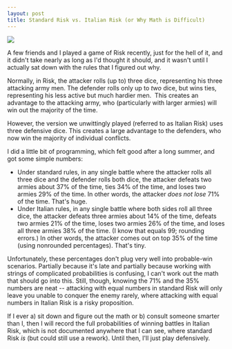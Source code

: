 ```yaml
---
layout: post
title: Standard Risk vs. Italian Risk (or Why Math is Difficult)
---
```


![]({{site.url}}/images/risk.png)

A few friends and I played a game of Risk recently, just for the hell of it, and it didn't take nearly as long as I'd thought it should, and it wasn't until I actually sat down with the rules that I figured out why.

Normally, in Risk, the attacker rolls (up to) three dice, representing his three attacking army men. The defender rolls only up to *two* dice, but wins ties, representing his less active but much hardier men.  This creates an advantage to the attacking army, who (particularly with larger armies) will win out the majority of the time.

However, the version we unwittingly played (referred to as Italian Risk) uses three defensive dice. This creates a large advantage to the defenders, who now win the majority of individual conflicts.

I did a little bit of programming, which felt good after a long summer, and got some simple numbers:

- Under standard rules, in any single battle where the attacker rolls all three dice and the defender rolls both dice, the attacker defeats two armies about 37% of the time, ties 34% of the time, and loses two armies 29% of the time. In other words, the attacker *does not lose* 71% of the time. That's huge.
- Under Italian rules, in any single battle where both sides roll all three dice, the attacker defeats three armies about 14% of the time, defeats two armies 21% of the time, loses two armies 26% of the time, and loses all three armies 38% of the time. (I know that equals 99; rounding errors.) In other words, the attacker comes out on top 35% of the time (using nonrounded percentages). That's tiny.

Unfortunately, these percentages don't plug very well into probable-win scenarios. Partially because it's late and partially because working with strings of complicated probabilities is confusing, I can't work out the math that should go into this. Still, though, knowing the 71% and the 35% numbers are neat -- attacking with equal numbers in standard Risk will only leave you unable to conquer the enemy rarely, where attacking with equal numbers in Italian Risk is a risky proposition.

If I ever a) sit down and figure out the math or b) consult someone smarter than I, then I will record the full probabilities of winning battles in Italian Risk, which is not documented anywhere that I can see, where standard Risk *is* (but could still use a rework). Until then, I'll just play defensively.
